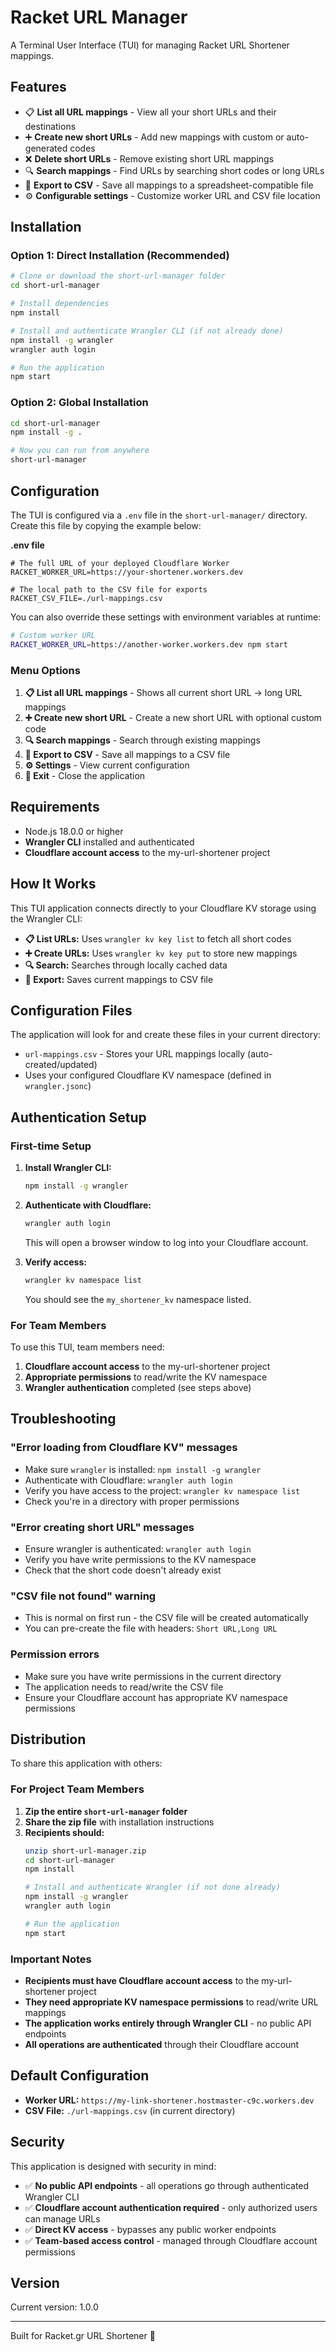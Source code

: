 # Racket URL Manager

A Terminal User Interface (TUI) for managing Racket URL Shortener mappings.

## Features

- 📋 **List all URL mappings** - View all your short URLs and their destinations
- ➕ **Create new short URLs** - Add new mappings with custom or auto-generated codes  
- ❌ **Delete short URLs** - Remove existing short URL mappings
- 🔍 **Search mappings** - Find URLs by searching short codes or long URLs
- 💾 **Export to CSV** - Save all mappings to a spreadsheet-compatible file
- ⚙️ **Configurable settings** - Customize worker URL and CSV file location

## Installation

### Option 1: Direct Installation (Recommended)

```bash
# Clone or download the short-url-manager folder
cd short-url-manager

# Install dependencies
npm install

# Install and authenticate Wrangler CLI (if not already done)
npm install -g wrangler
wrangler auth login

# Run the application
npm start
```

### Option 2: Global Installation

```bash
cd short-url-manager
npm install -g .

# Now you can run from anywhere
short-url-manager
```

## Configuration

The TUI is configured via a `.env` file in the `short-url-manager/` directory. Create this file by copying the example below:

**.env file**
```
# The full URL of your deployed Cloudflare Worker
RACKET_WORKER_URL=https://your-shortener.workers.dev

# The local path to the CSV file for exports
RACKET_CSV_FILE=./url-mappings.csv
```

You can also override these settings with environment variables at runtime:

```bash
# Custom worker URL
RACKET_WORKER_URL=https://another-worker.workers.dev npm start
```

### Menu Options

1. **📋 List all URL mappings** - Shows all current short URL → long URL mappings
2. **➕ Create new short URL** - Create a new short URL with optional custom code
3. **🔍 Search mappings** - Search through existing mappings
4. **💾 Export to CSV** - Save all mappings to a CSV file
5. **⚙️ Settings** - View current configuration
6. **🚪 Exit** - Close the application

## Requirements

- Node.js 18.0.0 or higher
- **Wrangler CLI** installed and authenticated
- **Cloudflare account access** to the my-url-shortener project

## How It Works

This TUI application connects directly to your Cloudflare KV storage using the Wrangler CLI:

- **📋 List URLs:** Uses `wrangler kv key list` to fetch all short codes
- **➕ Create URLs:** Uses `wrangler kv key put` to store new mappings  
- **🔍 Search:** Searches through locally cached data
- **💾 Export:** Saves current mappings to CSV file

## Configuration Files

The application will look for and create these files in your current directory:

- `url-mappings.csv` - Stores your URL mappings locally (auto-created/updated)
- Uses your configured Cloudflare KV namespace (defined in `wrangler.jsonc`)

## Authentication Setup

### First-time Setup

1. **Install Wrangler CLI:**
   ```bash
   npm install -g wrangler
   ```

2. **Authenticate with Cloudflare:**
   ```bash
   wrangler auth login
   ```
   This will open a browser window to log into your Cloudflare account.

3. **Verify access:**
   ```bash
   wrangler kv namespace list
   ```
   You should see the `my_shortener_kv` namespace listed.

### For Team Members

To use this TUI, team members need:
1. **Cloudflare account access** to the my-url-shortener project
2. **Appropriate permissions** to read/write the KV namespace
3. **Wrangler authentication** completed (see steps above)

## Troubleshooting

### "Error loading from Cloudflare KV" messages

- Make sure `wrangler` is installed: `npm install -g wrangler`
- Authenticate with Cloudflare: `wrangler auth login`
- Verify you have access to the project: `wrangler kv namespace list`
- Check you're in a directory with proper permissions

### "Error creating short URL" messages

- Ensure wrangler is authenticated: `wrangler auth login`
- Verify you have write permissions to the KV namespace
- Check that the short code doesn't already exist

### "CSV file not found" warning

- This is normal on first run - the CSV file will be created automatically
- You can pre-create the file with headers: `Short URL,Long URL`

### Permission errors

- Make sure you have write permissions in the current directory
- The application needs to read/write the CSV file
- Ensure your Cloudflare account has appropriate KV namespace permissions

## Distribution

To share this application with others:

### For Project Team Members

1. **Zip the entire `short-url-manager` folder**
2. **Share the zip file** with installation instructions
3. **Recipients should:**
   ```bash
   unzip short-url-manager.zip
   cd short-url-manager  
   npm install
   
   # Install and authenticate Wrangler (if not done already)
   npm install -g wrangler
   wrangler auth login
   
   # Run the application
   npm start
   ```

### Important Notes

- **Recipients must have Cloudflare account access** to the my-url-shortener project
- **They need appropriate KV namespace permissions** to read/write URL mappings
- **The application works entirely through Wrangler CLI** - no public API endpoints
- **All operations are authenticated** through their Cloudflare account

## Default Configuration

- **Worker URL:** `https://my-link-shortener.hostmaster-c9c.workers.dev`
- **CSV File:** `./url-mappings.csv` (in current directory)

## Security

This application is designed with security in mind:

- ✅ **No public API endpoints** - all operations go through authenticated Wrangler CLI
- ✅ **Cloudflare account authentication required** - only authorized users can manage URLs
- ✅ **Direct KV access** - bypasses any public worker endpoints
- ✅ **Team-based access control** - managed through Cloudflare account permissions

## Version

Current version: 1.0.0

---

Built for Racket.gr URL Shortener 🔗
